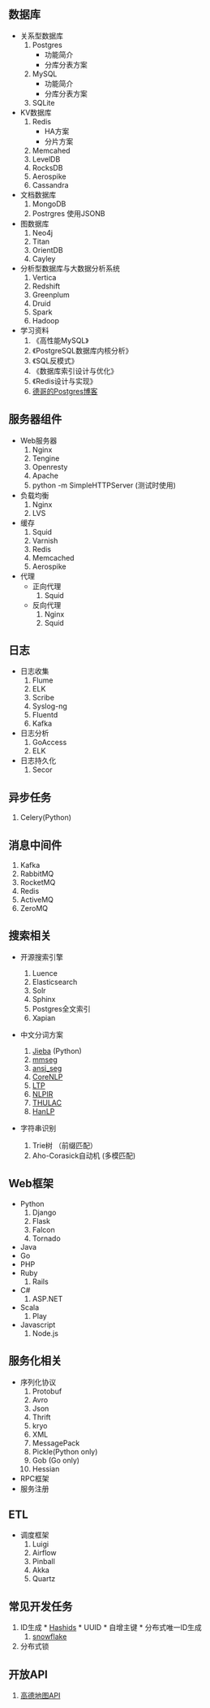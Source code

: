 ## 数据库
* 关系型数据库
  1. Postgres
     * 功能简介
     * 分库分表方案
  2. MySQL
     * 功能简介
     * 分库分表方案
  3. SQLite
* KV数据库
	1. Redis
	   * HA方案
	   * 分片方案
	2. Memcahed
	3. LevelDB
	4. RocksDB
	5. Aerospike
	6. Cassandra
* 文档数据库
	1. MongoDB
	2. Postrgres 使用JSONB
* 图数据库
	1. Neo4j
	2. Titan
	3. OrientDB
	4. Cayley
* 分析型数据库与大数据分析系统
  1. Vertica
  2. Redshift
  3. Greenplum
  4. Druid
  6. Spark  
  7. Hadoop
* 学习资料
  1. 《高性能MySQL》
  2. 《PostgreSQL数据库内核分析》
  3. 《SQL反模式》
  4. 《数据库索引设计与优化》
  5. 《Redis设计与实现》
  6. [德哥的Postgres博客](https://github.com/digoal/blog)

## 服务器组件
* Web服务器
  1. Nginx
  2. Tengine
  3. Openresty
  4. Apache
  5. python -m SimpleHTTPServer (测试时使用)
* 负载均衡
  1. Nginx
  2. LVS
* 缓存
  1. Squid
  2. Varnish
  3. Redis
  4. Memcached
  5. Aerospike
* 代理
  * 正向代理
    1. Squid
  * 反向代理
    1. Nginx
    2. Squid

## 日志
  * 日志收集
    1. Flume
    2. ELK
    3. Scribe
    4. Syslog-ng
    5. Fluentd
    6. Kafka
  * 日志分析
    1. GoAccess
    2. ELK
  * 日志持久化
    1. Secor

## 异步任务
1. Celery(Python)
 

## 消息中间件
1. Kafka
2. RabbitMQ
3. RocketMQ
4. Redis
5. ActiveMQ
6. ZeroMQ


## 搜索相关

* 开源搜索引擎
  1. Luence
  2. Elasticsearch
  3. Solr
  4. Sphinx
  5. Postgres全文索引
  6. Xapian
  
* 中文分词方案
  1. [Jieba](https://github.com/fxsjy/jieba) (Python)
  2. [mmseg](https://github.com/medcl/elasticsearch-analysis-mmseg)
  3. [ansj_seg](https://github.com/NLPchina/ansj_seg)
  4. [CoreNLP](http://stanfordnlp.github.io/CoreNLP/)
  5. [LTP](https://github.com/HIT-SCIR/ltp)
  6. [NLPIR](https://github.com/NLPIR-team/NLPIR)
  7. [THULAC](https://github.com/thunlp/THULAC)
  8. [HanLP](https://github.com/hankcs/HanLP)
  
* 字符串识别
  1. Trie树 （前缀匹配）
  2. Aho-Corasick自动机 (多模匹配)


## Web框架
* Python
  1. Django
  2. Flask
  3. Falcon
  4. Tornado 
* Java
* Go
* PHP
* Ruby
  1. Rails
* C#
  1. ASP.NET
* Scala
  1. Play
* Javascript
  1. Node.js

## 服务化相关
  * 序列化协议
    1. Protobuf
    2. Avro
    3. Json
    4. Thrift
    5. kryo
    6. XML
    7. MessagePack
    8. Pickle(Python only)
    9. Gob (Go only)
    10. Hessian
  * RPC框架
  * 服务注册
  
## ETL
 * 调度框架
   1. Luigi
   2. Airflow
   3. Pinball
   4. Akka
   5. Quartz

## 常见开发任务
  1. ID生成
    * [Hashids](http://hashids.org/)
    * UUID
    * 自增主键
    * 分布式唯一ID生成
      1. [snowflake](https://github.com/twitter/snowflake)
  2. 分布式锁
  




## 开放API
1. [高德地图API](http://lbs.amap.com/)



